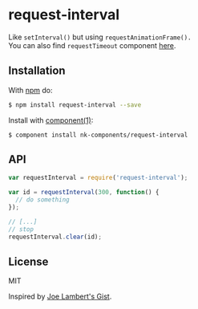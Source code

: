 # request-interval

Like `setInterval()` but using `requestAnimationFrame().`  
You can also find `requestTimeout` component [here](https://github.com/nk-components/request-timeout).

## Installation

With [npm](http://npmjs.org) do:

```bash
$ npm install request-interval --save
```

Install with [component(1)](http://component.io):

```
$ component install nk-components/request-interval
```

## API

```js
var requestInterval = require('request-interval');

var id = requestInterval(300, function() {
  // do something
});

// [...]
// stop
requestInterval.clear(id);
```

## License

MIT

Inspired by [Joe Lambert's Gist](https://gist.github.com/joelambert/1002116#file-requestinterval-js).
